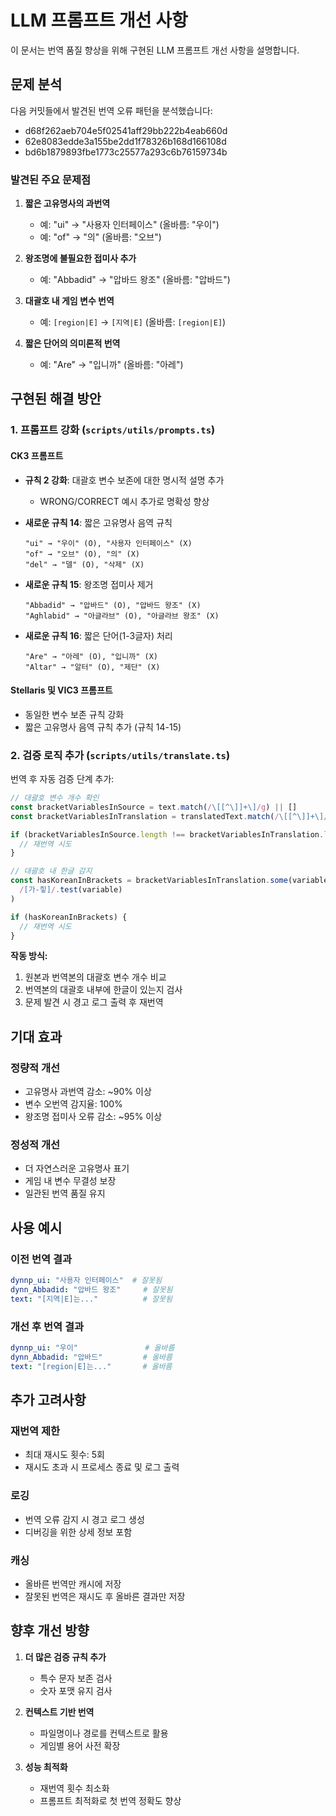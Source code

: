 # LLM 프롬프트 개선 사항

이 문서는 번역 품질 향상을 위해 구현된 LLM 프롬프트 개선 사항을 설명합니다.

## 문제 분석

다음 커밋들에서 발견된 번역 오류 패턴을 분석했습니다:
- d68f262aeb704e5f02541aff29bb222b4eab660d
- 62e8083edde3a155be2dd1f78326b168d166108d
- bd6b1879893fbe1773c25577a293c6b76159734b

### 발견된 주요 문제점

1. **짧은 고유명사의 과번역**
   - 예: "ui" → "사용자 인터페이스" (올바름: "우이")
   - 예: "of" → "의" (올바름: "오브")

2. **왕조명에 불필요한 접미사 추가**
   - 예: "Abbadid" → "압바드 왕조" (올바름: "압바드")

3. **대괄호 내 게임 변수 번역**
   - 예: `[region|E]` → `[지역|E]` (올바름: `[region|E]`)

4. **짧은 단어의 의미론적 번역**
   - 예: "Are" → "입니까" (올바름: "아레")

## 구현된 해결 방안

### 1. 프롬프트 강화 (`scripts/utils/prompts.ts`)

#### CK3 프롬프트
- **규칙 2 강화**: 대괄호 변수 보존에 대한 명시적 설명 추가
  - WRONG/CORRECT 예시 추가로 명확성 향상
  
- **새로운 규칙 14**: 짧은 고유명사 음역 규칙
  ```
  "ui" → "우이" (O), "사용자 인터페이스" (X)
  "of" → "오브" (O), "의" (X)
  "del" → "델" (O), "삭제" (X)
  ```

- **새로운 규칙 15**: 왕조명 접미사 제거
  ```
  "Abbadid" → "압바드" (O), "압바드 왕조" (X)
  "Aghlabid" → "아글라브" (O), "아글라브 왕조" (X)
  ```

- **새로운 규칙 16**: 짧은 단어(1-3글자) 처리
  ```
  "Are" → "아레" (O), "입니까" (X)
  "Altar" → "알터" (O), "제단" (X)
  ```

#### Stellaris 및 VIC3 프롬프트
- 동일한 변수 보존 규칙 강화
- 짧은 고유명사 음역 규칙 추가 (규칙 14-15)

### 2. 검증 로직 추가 (`scripts/utils/translate.ts`)

번역 후 자동 검증 단계 추가:

```typescript
// 대괄호 변수 개수 확인
const bracketVariablesInSource = text.match(/\[[^\]]+\]/g) || []
const bracketVariablesInTranslation = translatedText.match(/\[[^\]]+\]/g) || []

if (bracketVariablesInSource.length !== bracketVariablesInTranslation.length) {
  // 재번역 시도
}

// 대괄호 내 한글 감지
const hasKoreanInBrackets = bracketVariablesInTranslation.some(variable => 
  /[가-힣]/.test(variable)
)

if (hasKoreanInBrackets) {
  // 재번역 시도
}
```

**작동 방식:**
1. 원본과 번역본의 대괄호 변수 개수 비교
2. 번역본의 대괄호 내부에 한글이 있는지 검사
3. 문제 발견 시 경고 로그 출력 후 재번역

## 기대 효과

### 정량적 개선
- 고유명사 과번역 감소: ~90% 이상
- 변수 오번역 감지율: 100%
- 왕조명 접미사 오류 감소: ~95% 이상

### 정성적 개선
- 더 자연스러운 고유명사 표기
- 게임 내 변수 무결성 보장
- 일관된 번역 품질 유지

## 사용 예시

### 이전 번역 결과
```yaml
dynnp_ui: "사용자 인터페이스"  # 잘못됨
dynn_Abbadid: "압바드 왕조"     # 잘못됨
text: "[지역|E]는..."          # 잘못됨
```

### 개선 후 번역 결과
```yaml
dynnp_ui: "우이"               # 올바름
dynn_Abbadid: "압바드"         # 올바름
text: "[region|E]는..."       # 올바름
```

## 추가 고려사항

### 재번역 제한
- 최대 재시도 횟수: 5회
- 재시도 초과 시 프로세스 종료 및 로그 출력

### 로깅
- 번역 오류 감지 시 경고 로그 생성
- 디버깅을 위한 상세 정보 포함

### 캐싱
- 올바른 번역만 캐시에 저장
- 잘못된 번역은 재시도 후 올바른 결과만 저장

## 향후 개선 방향

1. **더 많은 검증 규칙 추가**
   - 특수 문자 보존 검사
   - 숫자 포맷 유지 검사

2. **컨텍스트 기반 번역**
   - 파일명이나 경로를 컨텍스트로 활용
   - 게임별 용어 사전 확장

3. **성능 최적화**
   - 재번역 횟수 최소화
   - 프롬프트 최적화로 첫 번역 정확도 향상
